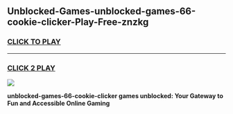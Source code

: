 
## Unblocked-Games-unblocked-games-66-cookie-clicker-Play-Free-znzkg
<h3>
<a href="https://premium76.site?title=unblocked-games-66-cookie-clicker&ref=18A1">CLICK TO PLAY</a></h3>
<hr>

<h3>
<a href="https://premium76.site?title=unblocked-games-66-cookie-clicker&ref=18A1">CLICK 2 PLAY</a>
  
</h3>

<a href="https://premium76.site?title=unblocked-games-66-cookie-clicker&ref=18A1"><img src="https://clearcache.store/games.png"></a>


**unblocked-games-66-cookie-clicker games unblocked: Your Gateway to Fun and Accessible Online Gaming**
